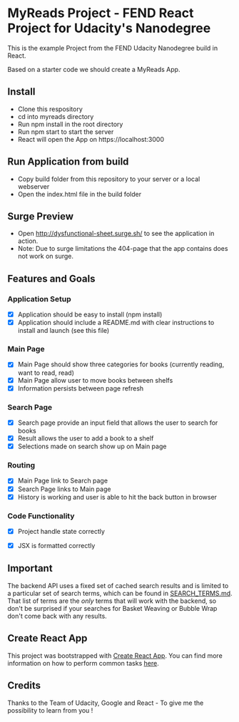 # MyReads Project - FEND React Project for Udacity's Nanodegree

This is the example Project from the FEND Udacity Nanodegree build in React.

Based on a starter code we should create a MyReads App. 

## Install 
- Clone this respository
- cd into myreads directory
- Run npm install in the root directory
- Run npm start to start the server
- React will open the App on https://localhost:3000

## Run Application from build
- Copy build folder from this repository to your server or a local webserver
- Open the index.html file in the build folder

## Surge Preview
- Open http://dysfunctional-sheet.surge.sh/ to see the application in action.
- Note: Due to surge limitations the 404-page that the app contains does not work on surge.

## Features and Goals

### Application Setup

- [x] Application should be easy to install (npm install)
- [x] Application should include a README.md with clear instructions to install and launch (see this file)

### Main Page

- [x] Main Page should show three categories for books (currently reading, want to read, read)
- [x] Main Page allow user to move books between shelfs
- [x] Information persists between page refresh

### Search Page

- [x] Search page provide an input field that allows the user to search for books
- [x] Result allows the user to add a book to a shelf
- [x] Selections made on search show up on Main page

### Routing

- [x] Main Page link to Search page
- [x] Search Page links to Main page
- [x] History is working and user is able to hit the back button in browser

### Code Functionality

- [x] Project handle state correctly
- [x] JSX is formatted correctly


## Important
The backend API uses a fixed set of cached search results and is limited to a particular set of search terms, which can be found in [SEARCH_TERMS.md](SEARCH_TERMS.md). That list of terms are the _only_ terms that will work with the backend, so don't be surprised if your searches for Basket Weaving or Bubble Wrap don't come back with any results.

## Create React App

This project was bootstrapped with [Create React App](https://github.com/facebookincubator/create-react-app). You can find more information on how to perform common tasks [here](https://github.com/facebookincubator/create-react-app/blob/master/packages/react-scripts/template/README.md).

## Credits
Thanks to the Team of Udacity, Google and React - To give me the possibility to learn from you ! 

